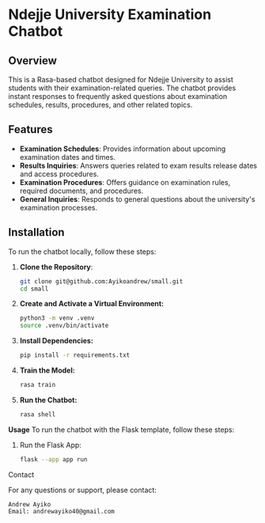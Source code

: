 # Ndejje University Examination Chatbot

## Overview

This is a Rasa-based chatbot designed for Ndejje University to assist students with their examination-related queries. The chatbot provides instant responses to frequently asked questions about examination schedules, results, procedures, and other related topics.

## Features

- **Examination Schedules**: Provides information about upcoming examination dates and times.
- **Results Inquiries**: Answers queries related to exam results release dates and access procedures.
- **Examination Procedures**: Offers guidance on examination rules, required documents, and procedures.
- **General Inquiries**: Responds to general questions about the university's examination processes.

## Installation

To run the chatbot locally, follow these steps:

1. **Clone the Repository**:
   ```sh
   git clone git@github.com:Ayikoandrew/small.git
   cd small
2. **Create and Activate a Virtual Environment:**
   ```sh
   python3 -m venv .venv
   source .venv/bin/activate
3. **Install Dependencies:**
   ```sh
   pip install -r requirements.txt
4. **Train the Model:**
   ```sh
   rasa train
5. **Run the Chatbot:**
   ```sh
   rasa shell
  **Usage**
To run the chatbot with the Flask template, follow these steps:
1. Run the Flask App:
   ```sh
   flask --app app run


Contact

For any questions or support, please contact:

    Andrew Ayiko
    Email: andrewayiko40@gmail.com
